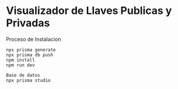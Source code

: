 # Visualizador de Llaves Publicas y Privadas

Proceso de Instalacion
```
npx prisma generate
npx prisma db push
npm install
npm run dev

Base de datos
npx prisma studio
```
